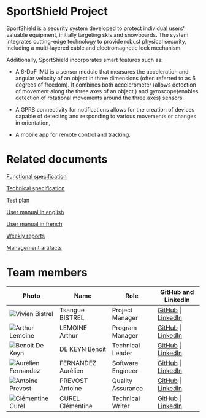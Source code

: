 ﻿# SportShield Project

SportShield is a security system developed to protect individual users' valuable equipment, initially targeting skis and snowboards. The system integrates cutting-edge technology to provide robust physical security, including a multi-layered cable and electromagnetic lock mechanism. 

Additionally, SportShield incorporates smart features such as:
-  A 6-DoF IMU is a sensor module that measures the acceleration and angular velocity of an object in three dimensions (often referred to as 6 degrees of freedom). It combines both accelerometer (allows detection of movement along the three axes of an object.) and gyroscope(enables detection of rotational movements around the three axes) sensors.

-  A GPRS connectivity for notifications allows for the creation of devices capable of detecting and responding to various movements or changes in orientation,

- A mobile app for remote control and tracking.

<!-- # The manual (Not available for the moment)

## How to run

### Windows

### MacOS -->

# Related documents

[Functional specification](./documents/functional-specification/functional-specification.md)

[Technical specification](./documents/technical-specification/technical-specification.md)

[Test plan](./documents/quality-assurance/test-plan.md)

[User manual in english](https://github.com/algosup/2023-2024-project-4-sportshield-team-5/blob/main/documents/user-manual/UserManuelEN.pdf)

[User manual in french](https://github.com/algosup/2023-2024-project-4-sportshield-team-5/blob/main/documents/user-manual/UserManuelFR.pdf)

[Weekly reports](./documents/management/weekly_reports/cummulative.md)

[Management artifacts](./documents/management/)

# Team members

| **Photo** | **Name** | **Role** | **GitHub and LinkedIn** |
|---|---|---|---|
| ![Vivien Bistrel](https://ca.slack-edge.com/T06NTMGDGGM-U06NQ0DURCN-g034e0d2085c-192) | Tsangue BISTREL | Project Manager | [GitHub](https://github.com/Bistrel2002) \| [LinkedIn](https://www.linkedin.com/in/bistrel-tsangue-603635261/) |
| ![Arthur Lemoine](https://ca.slack-edge.com/T06NTMGDGGM-U06NG9BT155-ed77e9b2c199-192) | LEMOINE Arthur  | Program Manager | [GitHub](https://github.com/arthur-lemo1ne) \| [LinkedIn](https://www.linkedin.com/in/arthur-lemoine-4b9782221/) |
| ![Benoit De Keyn](https://ca.slack-edge.com/T06NTMGDGGM-U06NG92JKMM-g1c2a6de3de3-192) | DE KEYN Benoit | Technical Leader | [GitHub](https://github.com/benoitdekeyn-algosup) \| [LinkedIn](https://www.linkedin.com/in/beno%C3%AEt-de-keyn-71611b293/) |
| ![Aurélien Fernandez](https://ca.slack-edge.com/T06NTMGDGGM-U06PKK2S4F2-g4a7908c1162-192) | FERNANDEZ Aurélien | Software Engineer | [GitHub](https://github.com/aurelienfernandez) \| [LinkedIn](https://www.linkedin.com/in/aur%C3%A9lien-fernandez-4971201b8/) |
| ![Antoine Prevost](https://ca.slack-edge.com/T06NTMGDGGM-U06NQ78LEKY-g7ee700629d8-192) | PREVOST Antoine | Quality Assurance | [GitHub](https://github.com/TechXplorerFR) \| [LinkedIn](https://www.linkedin.com/in/antoine-prevost-dev/) |
| ![Clémentine Curel](https://ca.slack-edge.com/T06NTMGDGGM-U06NWRMPTB4-g35ba02d7e83-192) | CUREL Clémentine | Technical Writer | [GitHub](https://github.com/Clementine951) \| [LinkedIn](https://www.linkedin.com/in/clementine-curel/) |

